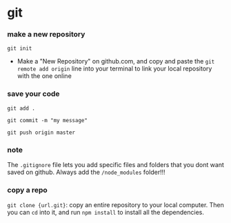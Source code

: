# git

### make a new repository

`git init`

- Make a "New Repository" on github.com, and copy and paste the `git remote add origin` line into your terminal to link your local repository with the one online 

### save your code

`git add .`

`git commit -m "my message"`

`git push origin master`

### note

The `.gitignore` file lets you add specific files and folders that you dont want saved on github. Always add the `/node_modules` folder!!!

### copy a repo

`git clone {url.git}`: copy an entire repository to your local computer. Then you can `cd` into it, and run `npm install` to install all the dependencies.